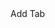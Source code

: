 
<webui-data data-subscribe="session-dynamic-tabs:setDefault">
    <template slot="json" name="session-dynamic-tabs">[]</template>
</webui-data>
<webui-data data-subscribe="page-new-tab-input-create:pushItem">
    <template slot="json" name="page-new-tab-input-create" data-update="session-dynamic-tabs">{}</template>
</webui-data>
<webui-flex>
    <webui-input-text label="New Tab Name" placeholder="Enter a name for a new tab" data-trigger="page-new-tab-input.name" data-subscribe="page-new-tab-input.name" maxlength="10"></webui-input-text>
    <webui-button theme="action" data-transfer="page-new-tab-input:page-new-tab-input-create" data-clear="page-new-tab-input">Add Tab</webui-button>
</webui-flex>
<webui-tabs theme="secondary" index="1" transition-timing="200" data-subscribe="session-dynamic-tabs:setData">
    <template slot="template" name="label">
        {TEMPLATE_NAME}
    </template>
    <template slot="template" name="content">
        This is tab page {TAB_PAGE}.
        <webui-button class="p-abs" top="5" right="5" start-icon="trash-can" theme="danger" data-remove-item="session-dynamic-tabs:{TAB_INDEX}"></webui-button>
    </template>
</webui-tabs>

